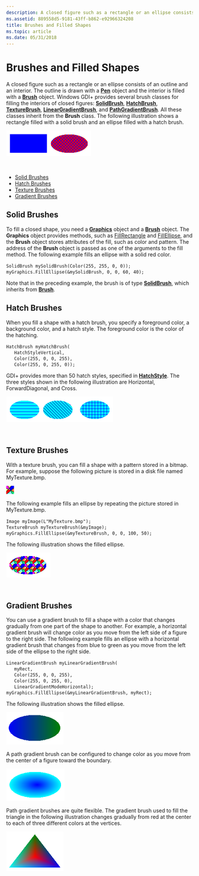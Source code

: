 ```yaml
---
description: A closed figure such as a rectangle or an ellipse consists of an outline and an interior.
ms.assetid: 889558d5-9181-43ff-b862-e92966324208
title: Brushes and Filled Shapes
ms.topic: article
ms.date: 05/31/2018
---
```


# Brushes and Filled Shapes

A closed figure such as a rectangle or an ellipse consists of an outline and an interior. The outline is drawn with a [**Pen**](/windows/win32/api/gdipluspen/nl-gdipluspen-pen) object and the interior is filled with a [**Brush**](/windows/win32/api/gdiplusbrush/nl-gdiplusbrush-brush) object. Windows GDI+ provides several brush classes for filling the interiors of closed figures: [**SolidBrush**](/windows/win32/api/gdiplusbrush/nl-gdiplusbrush-solidbrush), [**HatchBrush**](/windows/win32/api/gdiplusbrush/nl-gdiplusbrush-hatchbrush), [**TextureBrush**](/windows/win32/api/gdiplusbrush/nl-gdiplusbrush-texturebrush), [**LinearGradientBrush**](/windows/win32/api/gdiplusbrush/nl-gdiplusbrush-lineargradientbrush), and [**PathGradientBrush**](/windows/win32/api/gdipluspath/nl-gdipluspath-pathgradientbrush). All these classes inherit from the **Brush** class. The following illustration shows a rectangle filled with a solid brush and an ellipse filled with a hatch brush.

![illustration showing a blue rectangle, and a magenta ellipse filled with a blue hatch pattern](images/aboutgdip02-art17.png)

 

-   [Solid Brushes](#solid-brushes)
-   [Hatch Brushes](#hatch-brushes)
-   [Texture Brushes](#texture-brushes)
-   [Gradient Brushes](#gradient-brushes)

## Solid Brushes

To fill a closed shape, you need a [**Graphics**](/windows/win32/api/gdiplusgraphics/nl-gdiplusgraphics-graphics) object and a [**Brush**](/windows/win32/api/gdiplusbrush/nl-gdiplusbrush-brush) object. The **Graphics** object provides methods, such as [FillRectangle](/windows/win32/api/gdiplusgraphics/nf-gdiplusgraphics-graphics-fillrectangle(inconstbrush_inconstrectf_)) and [FillEllipse](/windows/win32/api/gdiplusgraphics/nf-gdiplusgraphics-graphics-fillellipse(inconstbrush_inconstrectf_)), and the **Brush** object stores attributes of the fill, such as color and pattern. The address of the **Brush** object is passed as one of the arguments to the fill method. The following example fills an ellipse with a solid red color.


```
SolidBrush mySolidBrush(Color(255, 255, 0, 0));
myGraphics.FillEllipse(&mySolidBrush, 0, 0, 60, 40);
```



Note that in the preceding example, the brush is of type [**SolidBrush**](/windows/win32/api/gdiplusbrush/nl-gdiplusbrush-solidbrush), which inherits from [**Brush**](/windows/win32/api/gdiplusbrush/nl-gdiplusbrush-brush).

## Hatch Brushes

When you fill a shape with a hatch brush, you specify a foreground color, a background color, and a hatch style. The foreground color is the color of the hatching.


```
HatchBrush myHatchBrush(
   HatchStyleVertical, 
   Color(255, 0, 0, 255),
   Color(255, 0, 255, 0));
```



GDI+ provides more than 50 hatch styles, specified in [**HatchStyle**](/windows/win32/api/Gdiplusenums/ne-gdiplusenums-hatchstyle). The three styles shown in the following illustration are Horizontal, ForwardDiagonal, and Cross.

![illustration showing three teal-colored ellipses, each with a differnt hatch style](images/aboutgdip02-art18.png)

 

## Texture Brushes

With a texture brush, you can fill a shape with a pattern stored in a bitmap. For example, suppose the following picture is stored in a disk file named MyTexture.bmp.

![screen shot of a small square filled with various colors](images/aboutgdip02-art19.png)

The following example fills an ellipse by repeating the picture stored in MyTexture.bmp.


```
Image myImage(L"MyTexture.bmp");
TextureBrush myTextureBrush(&myImage);
myGraphics.FillEllipse(&myTextureBrush, 0, 0, 100, 50);
```



The following illustration shows the filled ellipse.

![illustration showing an ellipse filled with the previously-defined pattern](images/aboutgdip02-art20.png)

 

## Gradient Brushes

You can use a gradient brush to fill a shape with a color that changes gradually from one part of the shape to another. For example, a horizontal gradient brush will change color as you move from the left side of a figure to the right side. The following example fills an ellipse with a horizontal gradient brush that changes from blue to green as you move from the left side of the ellipse to the right side.


```
LinearGradientBrush myLinearGradientBrush(
   myRect,
   Color(255, 0, 0, 255),
   Color(255, 0, 255, 0),
   LinearGradientModeHorizontal);
myGraphics.FillEllipse(&myLinearGradientBrush, myRect); 
```



The following illustration shows the filled ellipse.

![illustration showing an ellipse with a gradient fill: blue on the right to green on the left](images/aboutgdip02-art21.png)

A path gradient brush can be configured to change color as you move from the center of a figure toward the boundary.

![ilustration of an ellipse that is dark blue in the center, shading to light blue at the edge](images/aboutgdip02-art22.png)

Path gradient brushes are quite flexible. The gradient brush used to fill the triangle in the following illustration changes gradually from red at the center to each of three different colors at the vertices.

![illustration of a triangle that is red at the center, shading to a different color at each vertex](images/aboutgdip02-art23.png)

 

 



